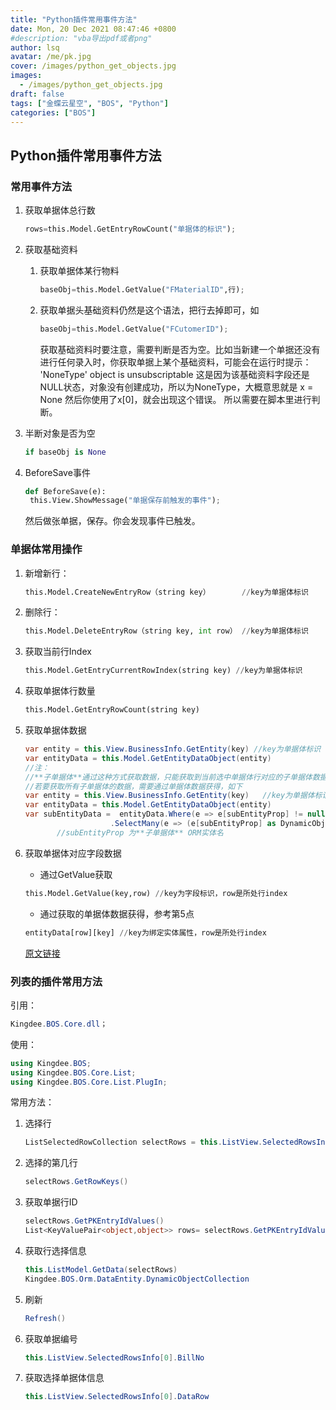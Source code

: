 ```yaml
---
title: "Python插件常用事件方法"
date: Mon, 20 Dec 2021 08:47:46 +0800
#description: "vba导出pdf或者png"
author: lsq
avatar: /me/pk.jpg
cover: /images/python_get_objects.jpg
images:
  - /images/python_get_objects.jpg
draft: false
tags: ["金蝶云星空", "BOS", "Python"]
categories: ["BOS"]
---
```

## Python插件常用事件方法

### 常用事件方法

1. 获取单据体总行数

   ```python
   rows=this.Model.GetEntryRowCount("单据体的标识");
   ```

2. 获取基础资料

   1. 获取单据体某行物料

      ```python
      baseObj=this.Model.GetValue("FMaterialID",行);
      ```
      
   2. 获取单据头基础资料仍然是这个语法，把行去掉即可，如

      ```python
      baseObj=this.Model.GetValue("FCutomerID");
      ```

      获取基础资料时要注意，需要判断是否为空。比如当新建一个单据还没有进行任何录入时，你获取单据上某个基础资料，可能会在运行时提示：
      'NoneType' object is unsubscriptable
      这是因为该基础资料字段还是NULL状态，对象没有创建成功，所以为NoneType，大概意思就是 x = None 然后你使用了x[0]，就会出现这个错误。
      所以需要在脚本里进行判断。

3. 半断对象是否为空

   ```python
   if baseObj is None
   ```

4. BeforeSave事件

   ```python
   def BeforeSave(e):
   	this.View.ShowMessage("单据保存前触发的事件");
   ```
   然后做张单据，保存。你会发现事件已触发。

### 单据体常用操作

1. 新增新行：
   
   ```   python
   this.Model.CreateNewEntryRow（string key）       //key为单据体标识
   
2. 删除行：

   ```python
   this.Model.DeleteEntryRow（string key, int row） //key为单据体标识
   ```

3. 获取当前行Index

   ```python
   this.Model.GetEntryCurrentRowIndex(string key) //key为单据体标识
   ```

4. 获取单据体行数量

   ```python
   this.Model.GetEntryRowCount(string key)
   ```

5. 获取单据体数据

   ```c#
   var entity = this.View.BusinessInfo.GetEntity(key) //key为单据体标识
   var entityData = this.Model.GetEntityDataObject(entity)
   //注：
   //**子单据体**通过这种方式获取数据，只能获取到当前选中单据体行对应的子单据体数据
   //若要获取所有子单据体的数据，需要通过单据体数据获得，如下
   var entity = this.View.BusinessInfo.GetEntity(key)   //key为单据体标识
   var entityData = this.Model.GetEntityDataObject(entity)
   var subEntityData =  entityData.Where(e => e[subEntityProp] != null)
                      .SelectMany(e => (e[subEntityProp] as DynamicObjectCollection)	
   		  //subEntityProp 为**子单据体** ORM实体名
   ```

6. 获取单据体对应字段数据

   - 通过GetValue获取

   ```python
   this.Model.GetValue(key,row) //key为字段标识，row是所处行index
   ```
   - 通过获取的单据体数据获得，参考第5点
   
   ```python
   entityData[row][key] //key为绑定实体属性，row是所处行index
   ```
   
     [原文链接](https://vip.kingdee.com/article/213329000347951360)

### 列表的插件常用方法

引用：
```c#
Kingdee.BOS.Core.dll；
```

使用：

```c#
using Kingdee.BOS;
using Kingdee.BOS.Core.List;
using Kingdee.BOS.Core.List.PlugIn;
```

常用方法：

1. 选择行

   ```c#
   ListSelectedRowCollection selectRows = this.ListView.SelectedRowsInfo
   ```

2. 选择的第几行

   ```c#
   selectRows.GetRowKeys()
   ```

3. 获取单据行ID

   ```c#
   selectRows.GetPKEntryIdValues()
   List<KeyValuePair<object,object>> rows= selectRows.GetPKEntryIdValues()
   ```

4. 获取行选择信息

   ```c#
   this.ListModel.GetData(selectRows)
   Kingdee.BOS.Orm.DataEntity.DynamicObjectCollection
   ```

5. 刷新

   ```c#
   Refresh()
   ```

6. 获取单据编号

   ```c#
   this.ListView.SelectedRowsInfo[0].BillNo
   ```

7. 获取选择单据体信息

   ```c#
   this.ListView.SelectedRowsInfo[0].DataRow
   ```

   

